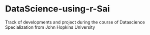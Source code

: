 # DataScience-using-r-Sai
Track of developments and project during the course of Datascience Specialization from John Hopkins University 
